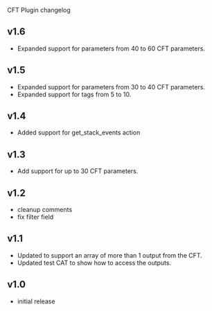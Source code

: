 CFT Plugin changelog

v1.6
----
- Expanded support for parameters from 40 to 60 CFT parameters.

v1.5
----
- Expanded support for parameters from 30 to 40 CFT parameters.  
- Expanded support for tags from 5 to 10.

v1.4
----
- Added support for get_stack_events action

v1.3
----
- Add support for up to 30 CFT parameters.

v1.2
----
- cleanup comments
- fix filter field

v1.1
-----
- Updated to support an array of more than 1 output from the CFT.
- Updated test CAT to show how to access the outputs.


v1.0
-----
- initial release



